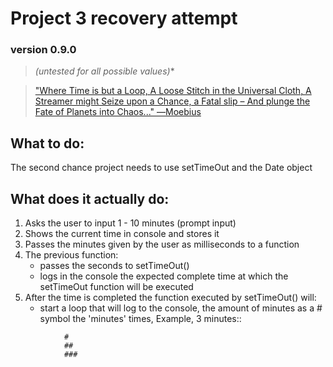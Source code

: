 # Project 3 recovery attempt
### version 0.9.0

> *(untested for all possible values)**


> ["Where Time is but a Loop,
A Loose Stitch
in the Universal Cloth,
A Streamer might Seize
upon a Chance, a Fatal slip –
And plunge the Fate
of Planets into Chaos..."
―Moebius](https://static.wikia.nocookie.net/legacyofkain/images/5/57/VOICE27.XA-4-.oga/revision/latest?cb=20181227192421)

## What to do:

The second chance project needs to use setTimeOut and the Date object

## What does it actually do:

1. Asks the user to input 1 - 10 minutes (prompt input)
1. Shows the current time in console and stores it
1. Passes the minutes given by the user as milliseconds to a function
1. The previous function:
    * passes the seconds to setTimeOut()
    * logs in the console the expected complete time at which the setTimeOut function will be executed
1. After the time is completed the function executed by setTimeOut() will:
    * start a loop that will log to the console, the amount of minutes as a # symbol the 'minutes' times, Example, 3 minutes::
```
            #
            ##
            ###
```
